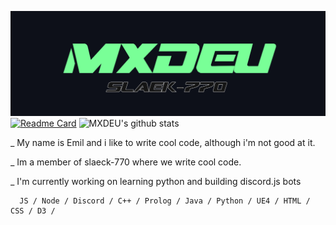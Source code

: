 ![Design and Development](https://github.com/MXDEU/MXDEU/blob/main/bannerneu.png)
[![Readme Card](https://github-readme-stats.vercel.app/api/pin/?username=anuraghazra&repo=github-readme-stats&bg_color=0d1019&icon_color=79ff97&&title_color=79ff97&text_color=ffffff&hide_border=true)](https://github.com/anuraghazra/github-readme-stats)
![MXDEU's github stats](https://github-readme-stats.vercel.app/api?username=MXDEU&show_icons=true&hide=contribs,issues&hide_border=true&bg_color=0d1019&icon_color=79ff97&&title_color=79ff97&text_color=ffffff&custom_title=My%20Stats:&count_private=true)

_ My name is Emil and i like to write cool code, although i'm not good at it.

_ Im a member of slaeck-770 where we write cool code.

_ I'm currently working on learning python and building discord.js bots
      
      JS / Node / Discord / C++ / Prolog / Java / Python / UE4 / HTML / CSS / D3 /

